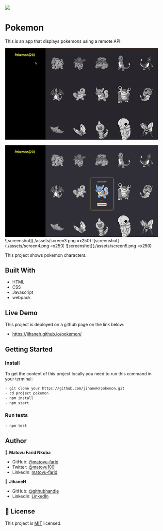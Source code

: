 ![](https://img.shields.io/badge/Microverse-blueviolet)

# Pokemon

This is an app that displays pokemons using a remote API.

![screenshot](./assets/pokemon.gif)

![<img src="./assets/screen1.png" width="200">](./assets/screen1.png)
![screenshot](./assets/screen3.png =x250)
![screenshot](./assets/screen4.png =x250)
![screenshot](./assets/screen5.png =x250)

This project shows pokemon characters.

## Built With

- HTML
- CSS
- Javascript
- webpack

## Live Demo

This project is deployed on a github page on the link below:

- https://jihaneh.github.io/pokemon/

## Getting Started

### Install

To get the content of this project locally you need to run this command in your terminal:

```
- git clone your https://github.com/jihaneH/pokemon.git
- cd project pokemon
- npm install
- npm start
```

### Run tests

```
- npm test
```

## Author

👤 **Matovu Farid Nkoba**

- GitHub: [@matovu-farid](https://github.com/matovu-farid)
- Twitter: [@matovu100](https://twitter.com/matovu100)
- LinkedIn: [matovu-farid](https://www.linkedin.com/in/matovu-farid-48b80257)

👤 **JihaneH**

- GitHub: [@githubhandle](https://github.com/jihaneH)
- LinkedIn: [LinkedIn](https://www.linkedin.com/in/jihanne/)

## 📝 License

This project is [MIT](./MIT.md) licensed.
